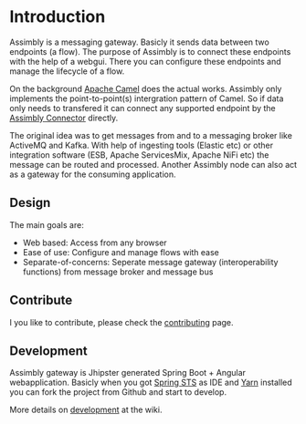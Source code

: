 # Introduction

Assimbly is a messaging gateway. Basicly it sends data between two endpoints (a flow). The purpose of Assimbly is to connect these
endpoints with the help of a webgui. There you can configure these endpoints and manage the lifecycle of a flow.

On the background [Apache Camel](https://github.com/apache/camel) does the actual works. Assimbly only implements the point-to-point(s) intergration pattern of Camel.
So if data only needs to transfered it can connect any supported endpoint by the [Assimbly Connector](https://github.com/assimbly/connector) directly.

The original idea was to get messages from and to a messaging broker like ActiveMQ and Kafka. With help of ingesting tools (Elastic etc) or other integration software (ESB, Apache ServicesMix, Apache NiFi etc)
the message can be routed and processed. Another Assimbly node can also act as a gateway for the consuming application. 


## Design

The main goals are:

* Web based: Access from any browser
* Ease of use: Configure and manage flows with ease
* Separate-of-concerns: Seperate message gateway (interoperability functions) from message broker and message bus

## Contribute

I you like to contribute, please check the [contributing](https://github.com/assimbly/gateway/blob/master/CONTRIBUTING.md) page.

## Development

Assimbly gateway is Jhipster generated Spring Boot + Angular webapplication. Basicly when you
got [Spring STS](https://spring.io/tools/sts/all) as IDE and [Yarn](https://yarnpkg.com/lang/en/) installed
you can fork the project from Github and start to develop.

More details on [development](https://github.com/assimbly/gateway/wiki/Development) at the wiki.